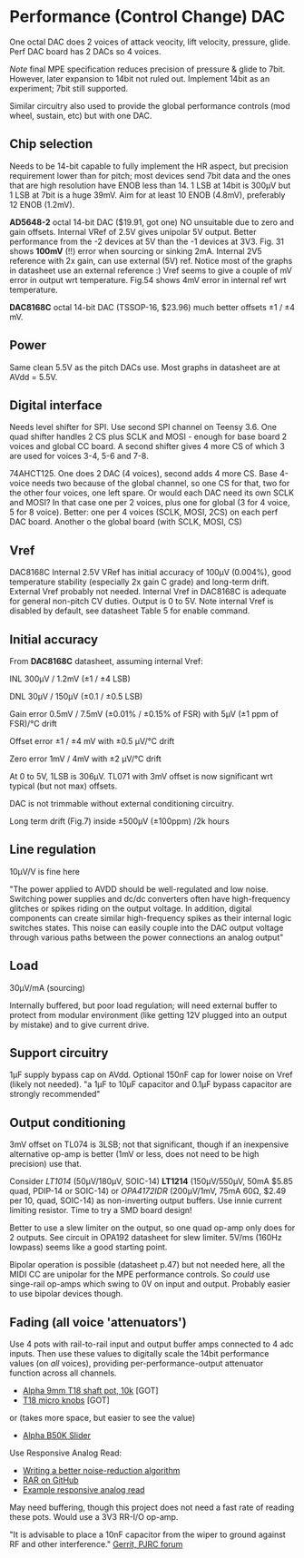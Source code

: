 
# Performance (Control Change) DAC

One octal DAC does 2 voices  of attack veocity, lift velocity, pressure, glide. Perf DAC board has 2 DACs so 4 voices.

*Note* final MPE specification reduces precision of pressure & glide to 7bit. However, later expansion to 14bit not ruled out. Implement 14bit as an experiment; 7bit still supported.

Similar circuitry also used to provide the global performance controls (mod wheel, sustain, etc) but with one DAC.

## Chip selection

Needs to be 14-bit capable to fully implement the HR aspect, but precision requirement lower than for pitch; most devices send 7bit data and the ones that are high resolution have ENOB less than 14. 1 LSB at 14bit is 300μV but 1 LSB at 7bit is a huge 39mV. Aim for at least 10 ENOB (4.8mV), preferably 12 ENOB (1.2mV).

**AD5648-2** octal 14-bit DAC ($19.91, got one) NO unsuitable due to zero and gain offsets. Internal VRef of 2.5V gives unipolar 5V output. Better performance from the -2 devices at 5V than the -1 devices at 3V3. Fig. 31 shows **100mV** (!!) error when sourcing or sinking 2mA. Internal 2V5 reference with 2x gain, can use external (5V) ref. Notice most of the graphs in datasheet use an external reference :)
Vref seems to give a couple of mV error in output wrt temperature. Fig.54 shows 4mV error in internal ref wrt temperature.

**DAC8168C** octal 14-bit DAC (TSSOP-16, $23.96) much better offsets ±1 / ±4 mV.

## Power

Same clean 5.5V as the pitch DACs use. Most graphs in datasheet are at AVdd =  5.5V.

## Digital interface

Needs level shifter for SPI. Use second SPI channel on Teensy 3.6. One quad shifter handles 2 CS plus SCLK and MOSI - enough for base board 2 voices and global CC board. A second shifter gives 4 more CS of which 3 are used for voices 3-4, 5-6 and 7-8.

74AHCT125. One does 2 DAC (4 voices), second adds 4 more CS. Base 4-voice needs two because of the global channel, so one CS for that, two for the other four voices, one left spare. Or would each DAC need its own SCLK and MOSI? In that case one per 2 voices, plus one for global (3 for 4 voice, 5 for 8 voice). Better: one per 4 voices (SCLK, MOSI, 2CS) on each perf DAC board. Another o the global board (with SCLK, MOSI, CS)


## Vref

DAC8168C Internal 2.5V VRef has initial accuracy of 100μV (0.004%), good temperature stability (especially 2x gain C grade) and long-term drift. External Vref probably not needed.
Internal Vref in DAC8168C is adequate for general non-pitch CV duties. Output is 0 to 5V.
Note internal Vref is disabled by default, see datasheet Table 5 for enable command.

## Initial accuracy

From **DAC8168C** datasheet, assuming internal Vref:

INL 300μV / 1.2mV (±1 / ±4 LSB)

DNL 30μV / 150μV (±0.1 / ±0.5 LSB)

Gain error 0.5mV / 7.5mV (±0.01% / ±0.15% of FSR) with  5μV (±1 ppm of FSR)/°C drift

Offset error  ±1 / ±4 mV with ±0.5 μV/°C drift

Zero error 	1mV / 4mV with  ±2 μV/°C drift

At 0 to 5V, 1LSB is 306μV. TL071 with 3mV offset is now significant wrt typical (but not max) offsets.

DAC is not trimmable without external conditioning circuitry.

Long term drift (Fig.7) inside ±500μV (±100ppm) /2k hours

## Line regulation

10μV/V is fine here

"The power applied to AVDD should be well-regulated and low noise. Switching power supplies and dc/dc converters often have high-frequency glitches or spikes riding on the output voltage. In addition, digital components can create similar high-frequency spikes as their internal logic switches states. This noise can easily couple into the DAC output voltage through various paths between the power connections an analog output"

## Load

30μV/mA (sourcing)

Internally buffered, but poor load regulation; will need external buffer to protect from modular environment (like getting 12V plugged into an output by mistake) and to give current drive.

## Support circuitry

1μF supply bypass cap on AVdd. Optional 150nF cap for lower noise on Vref (likely not needed).
"a 1μF to 10μF capacitor and 0.1μF bypass capacitor are strongly recommended"

## Output conditioning

3mV offset on TL074 is 3LSB; not that significant, though if an inexpensive alternative op-amp is better (1mV or less, does not need to be high precision) use that.

Consider *LT1014* (50μV/180μV, SOIC-14) **LT1214** (150μV/550μV, 50mA  $5.85 quad, PDIP-14 or SOIC-14) or *OPA4172IDR* (200μV/1mV, 75mA 60Ω, $2.49 per 10, quad, SOIC-14) as non-inverting output buffers. Use innie current limiting resistor. Time to try a SMD board design!

Better to use a slew limiter on the output, so one quad op-amp only does for 2 outputs. See circuit in OPA192 datasheet for slew limiter. 5V/ms (160Hz lowpass) seems like a good starting point.

Bipolar operation is possible (datasheet p.47) but not needed here, all the MIDI CC are unipolar for the MPE performance controls. So *could* use singe-rail op-amps which swing to 0V on input and output. Probably easier to use bipolar devices though.


## Fading (all voice 'attenuators')

Use 4 pots with rail-to-rail input and output buffer amps connected to 4 adc inputs. Then use these values to digitally scale the 14bit performance values (on *all* voices), providing per-performance-output attenuator function across all channels.

- [Alpha 9mm T18 shaft pot, 10k](https://www.thonk.co.uk/shop/alpha-9mm-pots-vertical-t18/) [GOT]
- [T18 micro knobs](https://www.thonk.co.uk/shop/micro-knobs/) [GOT]

or (takes more space, but easier to see the value)

- [Alpha B50K Slider](https://www.thonk.co.uk/shop/music-thing-modular-sliders-for-voltages/)

 Use Responsive Analog Read:

- [Writing a better noise-reduction algorithm](http://damienclarke.me/code/posts/writing-a-better-noise-reducing-analogread)
- [RAR on GitHub](https://github.com/dxinteractive/ResponsiveAnalogRead)
- [Example responsive analog read](https://forum.pjrc.com/threads/45376-Example-code-for-MIDI-controllers-with-Pots-and-Buttons)

May need buffering, though this project does not need a fast rate of reading these pots. Would use a 3V3 RR-I/O op-amp.

"It is advisable to place a 10nF capacitor from the wiper to ground against RF and other interference." [Gerrit, PJRC forum](https://forum.pjrc.com/threads/55126-MIDI-Faderbox-fader-choice?p=197818&viewfull=1#post197818)